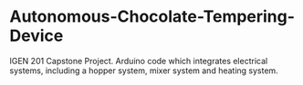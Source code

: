 # Autonomous-Chocolate-Tempering-Device
IGEN 201 Capstone Project. Arduino code which integrates electrical systems, including a hopper system, mixer system and heating system.
